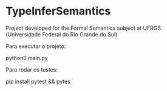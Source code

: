 # TypeInferSemantics
Project developed for the Formal Semantics subject at UFRGS (Universidade Federal do Rio Grande do Sul)

Para executar o projeto:

python3 main.py

Para rodar os testes:

pip install pytest && pytes
